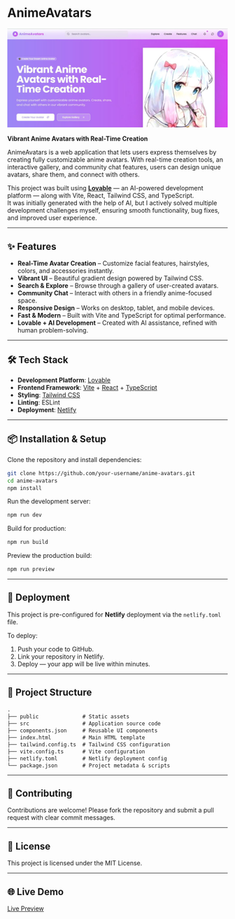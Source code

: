 # AnimeAvatars

![AnimeAvatars Hero](hero-section.png)

**Vibrant Anime Avatars with Real-Time Creation**

AnimeAvatars is a web application that lets users express themselves by creating fully customizable anime avatars. With real-time creation tools, an interactive gallery, and community chat features, users can design unique avatars, share them, and connect with others.

This project was built using **[Lovable](https://lovable.dev/)** — an AI-powered development platform — along with Vite, React, Tailwind CSS, and TypeScript.  
It was initially generated with the help of AI, but I actively solved multiple development challenges myself, ensuring smooth functionality, bug fixes, and improved user experience.

---

## ✨ Features

- **Real-Time Avatar Creation** – Customize facial features, hairstyles, colors, and accessories instantly.
- **Vibrant UI** – Beautiful gradient design powered by Tailwind CSS.
- **Search & Explore** – Browse through a gallery of user-created avatars.
- **Community Chat** – Interact with others in a friendly anime-focused space.
- **Responsive Design** – Works on desktop, tablet, and mobile devices.
- **Fast & Modern** – Built with Vite and TypeScript for optimal performance.
- **Lovable + AI Development** – Created with AI assistance, refined with human problem-solving.

---

## 🛠 Tech Stack

- **Development Platform**: [Lovable](https://lovable.dev/)
- **Frontend Framework**: [Vite](https://vitejs.dev/) + [React](https://react.dev/) + [TypeScript](https://www.typescriptlang.org/)
- **Styling**: [Tailwind CSS](https://tailwindcss.com/)
- **Linting**: ESLint
- **Deployment**: [Netlify](https://www.netlify.com/)

---

## 📦 Installation & Setup

Clone the repository and install dependencies:

```bash
git clone https://github.com/your-username/anime-avatars.git
cd anime-avatars
npm install
````

Run the development server:

```bash
npm run dev
```

Build for production:

```bash
npm run build
```

Preview the production build:

```bash
npm run preview
```

---

## 🚀 Deployment

This project is pre-configured for **Netlify** deployment via the `netlify.toml` file.

To deploy:

1. Push your code to GitHub.
2. Link your repository in Netlify.
3. Deploy — your app will be live within minutes.

---

## 📂 Project Structure

```
.
├── public              # Static assets
├── src                 # Application source code
├── components.json     # Reusable UI components
├── index.html          # Main HTML template
├── tailwind.config.ts  # Tailwind CSS configuration
├── vite.config.ts      # Vite configuration
├── netlify.toml        # Netlify deployment config
└── package.json        # Project metadata & scripts
```

---

## 🤝 Contributing

Contributions are welcome!
Please fork the repository and submit a pull request with clear commit messages.

---

## 📄 License

This project is licensed under the MIT License.

---

## 🌐 Live Demo

[Live Preview](https://preview--vibrant-anime-avatars.lovable.app/)

